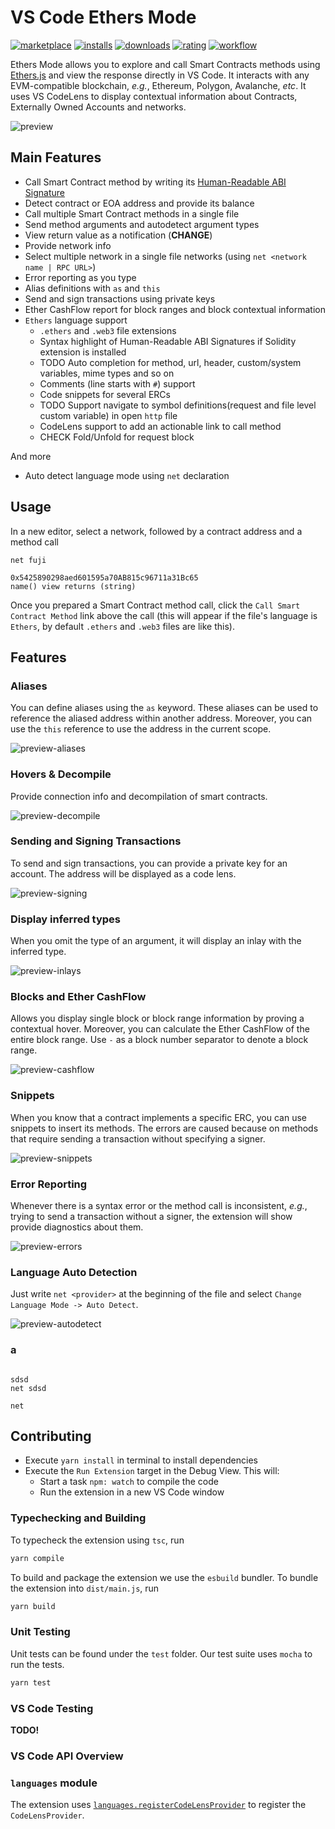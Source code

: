 # VS Code Ethers Mode

[![marketplace](https://vsmarketplacebadges.dev/version-short/acuarica.ethers-mode.svg)](https://marketplace.visualstudio.com/items?itemName=acuarica.ethers-mode)
[![installs](https://vsmarketplacebadges.dev/installs-short/acuarica.ethers-mode.svg)](https://marketplace.visualstudio.com/items?itemName=acuarica.ethers-mode)
[![downloads](https://vsmarketplacebadges.dev/downloads-short/acuarica.ethers-mode.svg)](https://marketplace.visualstudio.com/items?itemName=acuarica.ethers-mode)
[![rating](https://vsmarketplacebadges.dev/rating-star/acuarica.ethers-mode.svg)](https://marketplace.visualstudio.com/items?itemName=acuarica.ethers-mode)
[![workflow](https://github.com/acuarica/vscode-ethers/actions/workflows/main.yaml/badge.svg)](https://github.com/acuarica/vscode-ethers/actions)

Ethers Mode allows you to explore and call Smart Contracts methods using [Ethers.js](https://docs.ethers.io/v5/) and view the response directly in VS Code.
It interacts with any EVM-compatible blockchain, _e.g._, Ethereum, Polygon, Avalanche, _etc_.
It uses VS CodeLens to display contextual information about Contracts, Externally Owned Accounts and networks.

![preview](https://user-images.githubusercontent.com/4592980/166147485-ae00599b-d6c0-456b-9777-0a42706cbf9a.gif)

## Main Features

- Call Smart Contract method by writing its [Human-Readable ABI Signature](https://blog.ricmoo.com/human-readable-contract-abis-in-ethers-js-141902f4d917)
- Detect contract or EOA address and provide its balance
- Call multiple Smart Contract methods in a single file
- Send method arguments and autodetect argument types
- View return value as a notification (**CHANGE**)
- Provide network info
- Select multiple network in a single file networks (using `net <network name | RPC URL>`)
- Error reporting as you type
- Alias definitions with `as` and `this`
- Send and sign transactions using private keys
- Ether CashFlow report for block ranges and block contextual information
- `Ethers` language support
  - `.ethers` and `.web3` file extensions
  - Syntax highlight of Human-Readable ABI Signatures if Solidity extension is installed
  - TODO Auto completion for method, url, header, custom/system variables, mime types and so on
  - Comments (line starts with `#`) support
  - Code snippets for several ERCs
  - TODO Support navigate to symbol definitions(request and file level custom variable) in open `http` file
  - CodeLens support to add an actionable link to call method
  - CHECK Fold/Unfold for request block

And more

- Auto detect language mode using `net` declaration

## Usage

In a new editor, select a network, followed by a contract address and a method call

```ethers
net fuji

0x5425890298aed601595a70AB815c96711a31Bc65
name() view returns (string)
```

Once you prepared a Smart Contract method call,
click the `Call Smart Contract Method` link above the call
(this will appear if the file's language is `Ethers`, by default `.ethers` and `.web3` files are like this).

## Features

### Aliases

You can define aliases using the `as` keyword.
These aliases can be used to reference the aliased address within another address.
Moreover, you can use the `this` reference to use the address in the current scope.

![preview-aliases](https://user-images.githubusercontent.com/4592980/166147504-f41a8a57-e628-4ab2-8503-e93eece2406b.gif)

### Hovers & Decompile

Provide connection info and decompilation of smart contracts.

![preview-decompile](https://user-images.githubusercontent.com/4592980/166395723-64519b4a-2648-4e05-aeab-3f2a1c6c3226.gif)

### Sending and Signing Transactions

To send and sign transactions,
you can provide a private key for an account.
The address will be displayed as a code lens.

![preview-signing](https://user-images.githubusercontent.com/4592980/166147513-e9670847-92b1-4380-84b7-d6c03b51e0d4.gif)

### Display inferred types

When you omit the type of an argument, it will display an inlay with the inferred type.

![preview-inlays](https://user-images.githubusercontent.com/4592980/166147364-ddbd652d-e284-4927-85d1-5b92e61c1c1b.gif)

### Blocks and Ether CashFlow

Allows you display single block or block range information by proving a contextual hover.
Moreover, you can calculate the Ether CashFlow of the entire block range.
Use `-` as a block number separator to denote a block range.

![preview-cashflow](https://user-images.githubusercontent.com/4592980/169706483-10d8a1b1-1af1-470f-b76d-35d6dbf6ac05.gif)

### Snippets

When you know that a contract implements a specific ERC,
you can use snippets to insert its methods.
The errors are caused because on methods that require sending a transaction without specifying a signer.

![preview-snippets](https://user-images.githubusercontent.com/4592980/166147529-7302d0bb-a0bd-469c-9f39-3c4b96ab5157.gif)

### Error Reporting

Whenever there is a syntax error or the method call is inconsistent, _e.g._, trying to send a transaction without a signer, the extension will show provide diagnostics about them.

![preview-errors](https://user-images.githubusercontent.com/4592980/166147549-e28da62b-1376-4ee3-97f2-88c511fcb00f.gif)

### Language Auto Detection

Just write `net <provider>` at the beginning of the file and select
`Change Language Mode -> Auto Detect`.

![preview-autodetect](https://user-images.githubusercontent.com/4592980/166147557-c7e516d3-caa9-40bb-821c-d530bf17915c.gif)

### a

```ethers

sdsd
net sdsd

net
```

## Contributing

- Execute `yarn install` in terminal to install dependencies
- Execute the `Run Extension` target in the Debug View.
  This will:
  - Start a task `npm: watch` to compile the code
  - Run the extension in a new VS Code window

### Typechecking and Building

To typecheck the extension using `tsc`, run

```sh
yarn compile
```

To build and package the extension we use the `esbuild` bundler.
To bundle the extension into `dist/main.js`, run

```sh
yarn build
```

### Unit Testing

Unit tests can be found under the `test` folder.
Our test suite uses `mocha` to run the tests.

```sh
yarn test
```

### VS Code Testing

**TODO!**

### VS Code API Overview

### `languages` module

The extension uses [`languages.registerCodeLensProvider`](https://code.visualstudio.com/api/references/vscode-api#languages.registerCodeLensProvider)
to register the `CodeLensProvider`.
